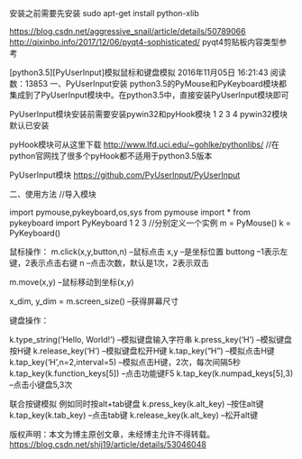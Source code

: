 安装之前需要先安装
sudo apt-get install python-xlib

https://blog.csdn.net/aggressive_snail/article/details/50789066 
http://qixinbo.info/2017/12/06/pyqt4-sophisticated/
pyqt4剪贴板内容类型参考

[python3.5][PyUserInput]模拟鼠标和键盘模拟
2016年11月05日 16:21:43
阅读数：13853
一、PyUserInput安装
python3.5的PyMouse和PyKeyboard模块都集成到了PyUserInput模块中。在python3.5中，直接安装PyUserInput模块即可

PyUserInput模块安装前需要安装pywin32和pyHook模块
1
2
3
4
pywin32模块默认已安装

pyHook模块可从这里下载 
http://www.lfd.uci.edu/~gohlke/pythonlibs/ 
//在python官网找了很多个pyHook都不适用于python3.5版本

PyUserInput模块 
https://github.com/PyUserInput/PyUserInput

二、使用方法
//导入模块

import pymouse,pykeyboard,os,sys
from pymouse import *
from pykeyboard import PyKeyboard
1
2
3
//分别定义一个实例 
m = PyMouse() 
k = PyKeyboard()

鼠标操作： 
m.click(x,y,button,n) –鼠标点击 
x,y –是坐标位置 
buttong –1表示左键，2表示点击右键 
n –点击次数，默认是1次，2表示双击

m.move(x,y) –鼠标移动到坐标(x,y)

x_dim, y_dim = m.screen_size() –获得屏幕尺寸

键盘操作：

k.type_string(‘Hello, World!’) –模拟键盘输入字符串 
k.press_key(‘H’) –模拟键盘按H键 
k.release_key(‘H’) –模拟键盘松开H键 
k.tap_key(“H”) –模拟点击H键 
k.tap_key(‘H’,n=2,interval=5) –模拟点击H键，2次，每次间隔5秒 
k.tap_key(k.function_keys[5]) –点击功能键F5 
k.tap_key(k.numpad_keys[5],3) –点击小键盘5,3次

联合按键模拟 
例如同时按alt+tab键盘 
k.press_key(k.alt_key) –按住alt键 
k.tap_key(k.tab_key) –点击tab键 
k.release_key(k.alt_key) –松开alt键

版权声明：本文为博主原创文章，未经博主允许不得转载。  https://blog.csdn.net/shij19/article/details/53046048